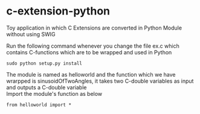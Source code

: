 # c-extension-python
Toy application in which C Extensions are converted in Python Module without using SWIG

Run the following command whenever you change the file ex.c which contains C-functions which are to be wrapped and used in Python <br>

```
sudo python setup.py install
```

The module is named as helloworld and the function which we have wrarpped is sinusoidOfTwoAngles, it takes two C-double variables as input and outputs a C-double variable <br>
Import the module's function as below

```
from helloworld import *
```

